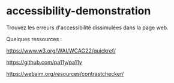 # accessibility-demonstration

Trouvez les erreurs d'accessibilité dissimulées dans la page web.

Quelques ressources :

https://www.w3.org/WAI/WCAG22/quickref/

https://github.com/pa11y/pa11y

https://webaim.org/resources/contrastchecker/
